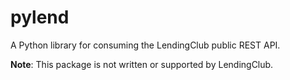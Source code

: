 # pylend
A Python library for consuming the LendingClub public REST API. 

**Note**: This package is not written or supported by LendingClub. 